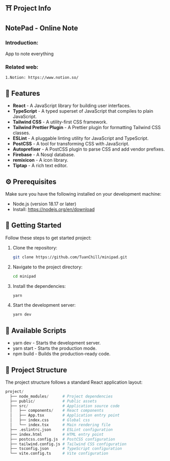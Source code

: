 ## ⛩️ Project Info


## NotePad - Online Note

### Introduction:
   App to note everything

### Related web:
    1.Notion: https://www.notion.so/

## 🎉 Features

- **React** - A JavaScript library for building user interfaces.
- **TypeScript** - A typed superset of JavaScript that compiles to plain JavaScript.
- **Tailwind CSS** - A utility-first CSS framework.
- **Tailwind Prettier Plugin** - A Prettier plugin for formatting Tailwind CSS classes.
- **ESLint** - A pluggable linting utility for JavaScript and TypeScript.
- **PostCSS** - A tool for transforming CSS with JavaScript.
- **Autoprefixer** - A PostCSS plugin to parse CSS and add vendor prefixes.
- **Firebase** - A Nosql database.
- **remixicon** - A icon library.
- **Tiptap** - A rich text editor.

## ⚙️ Prerequisites

Make sure you have the following installed on your development machine:

- Node.js (version 18.17 or later)
- Install: https://nodejs.org/en/download

## 🚀 Getting Started

Follow these steps to get started project:

1. Clone the repository:

   ```bash
   git clone https://github.com/TuanChill/minipad.git
   ```

2. Navigate to the project directory:

   ```bash
   cd minipad
   ```

3. Install the dependencies:

   ```bash
   yarn
   ```

4. Start the development server:

   ```bash
   yarn dev
   ```

## 📜 Available Scripts

- yarn dev - Starts the development server.
- yarn start - Starts the production mode.
- npm build - Builds the production-ready code.

## 📂 Project Structure

The project structure follows a standard React application layout:

```python
project/
  ├── node_modules/      # Project dependencies
  ├── public/            # Public assets
  ├── src/               # Application source code
  │   ├── components/    # React components
  │   ├── App.tsx        # Application entry point
  │   ├── index.css      # Global css
  │   └── index.tsx      # Main rendering file
  ├── .eslintrc.json     # ESLint configuration
  ├── index.html         # HTML entry point
  ├── postcss.config.js  # PostCSS configuration
  ├── tailwind.config.js # Tailwind CSS configuration
  ├── tsconfig.json      # TypeScript configuration
  └── vite.config.ts     # Vite configuration 
```
